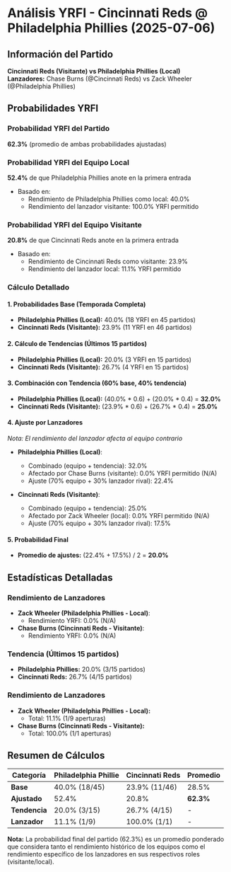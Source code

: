 # Análisis YRFI - Cincinnati Reds @ Philadelphia Phillies (2025-07-06)

## Información del Partido
**Cincinnati Reds (Visitante) vs Philadelphia Phillies (Local)**  
**Lanzadores:** Chase Burns (@Cincinnati Reds) vs Zack Wheeler (@Philadelphia Phillies)

## Probabilidades YRFI

### Probabilidad YRFI del Partido
**62.3%** (promedio de ambas probabilidades ajustadas)

### Probabilidad YRFI del Equipo Local
**52.4%** de que Philadelphia Phillies anote en la primera entrada
- Basado en:
  - Rendimiento de Philadelphia Phillies como local: 40.0%
  - Rendimiento del lanzador visitante: 100.0% YRFI permitido

### Probabilidad YRFI del Equipo Visitante
**20.8%** de que Cincinnati Reds anote en la primera entrada
- Basado en:
  - Rendimiento de Cincinnati Reds como visitante: 23.9%
  - Rendimiento del lanzador local: 11.1% YRFI permitido

### Cálculo Detallado

#### 1. Probabilidades Base (Temporada Completa)
- **Philadelphia Phillies (Local):** 40.0% (18 YRFI en 45 partidos)
- **Cincinnati Reds (Visitante):** 23.9% (11 YRFI en 46 partidos)

#### 2. Cálculo de Tendencias (Últimos 15 partidos)
- **Philadelphia Phillies (Local):** 20.0% (3 YRFI en 15 partidos)
- **Cincinnati Reds (Visitante):** 26.7% (4 YRFI en 15 partidos)

#### 3. Combinación con Tendencia (60% base, 40% tendencia)
- **Philadelphia Phillies (Local):** (40.0% * 0.6) + (20.0% * 0.4) = **32.0%**
- **Cincinnati Reds (Visitante):** (23.9% * 0.6) + (26.7% * 0.4) = **25.0%**

#### 4. Ajuste por Lanzadores
*Nota: El rendimiento del lanzador afecta al equipo contrario*

- **Philadelphia Phillies (Local)**:
  - Combinado (equipo + tendencia): 32.0%
  - Afectado por Chase Burns (visitante): 0.0% YRFI permitido (N/A)
  - Ajuste (70% equipo + 30% lanzador rival): 22.4%

- **Cincinnati Reds (Visitante)**:
  - Combinado (equipo + tendencia): 25.0%
  - Afectado por Zack Wheeler (local): 0.0% YRFI permitido (N/A)
  - Ajuste (70% equipo + 30% lanzador rival): 17.5%

#### 5. Probabilidad Final
- **Promedio de ajustes:** (22.4% + 17.5%) / 2 = **20.0%**

## Estadísticas Detalladas


### Rendimiento de Lanzadores
- **Zack Wheeler (Philadelphia Phillies - Local)**:
  - Rendimiento YRFI: 0.0% (N/A)
- **Chase Burns (Cincinnati Reds - Visitante)**:
  - Rendimiento YRFI: 0.0% (N/A)
### Tendencia (Últimos 15 partidos)
- **Philadelphia Phillies:** 20.0% (3/15 partidos)
- **Cincinnati Reds:** 26.7% (4/15 partidos)

### Rendimiento de Lanzadores
- **Zack Wheeler (Philadelphia Phillies - Local):**
  - Total: 11.1% (1/9 aperturas)
- **Chase Burns (Cincinnati Reds - Visitante):**
  - Total: 100.0% (1/1 aperturas)

## Resumen de Cálculos
| Categoría | Philadelphia Phillie | Cincinnati Reds      | Promedio |
|-----------|----------------------|----------------------|----------|
| **Base** | 40.0% (18/45) | 23.9% (11/46) | 28.5% |
| **Ajustado** | 52.4% | 20.8% | **62.3%** |
| **Tendencia** | 20.0% (3/15) | 26.7% (4/15) | - |
| **Lanzador** | 11.1% (1/9) | 100.0% (1/1) | - |

**Nota:** La probabilidad final del partido (62.3%) es un promedio ponderado que considera tanto el rendimiento histórico de los equipos como el rendimiento específico de los lanzadores en sus respectivos roles (visitante/local).